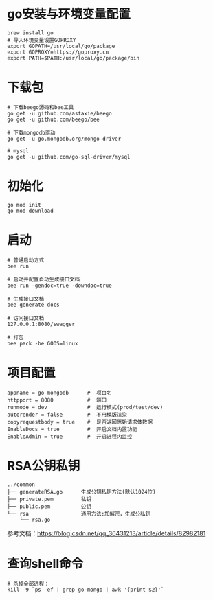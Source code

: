 # go安装与环境变量配置
```shell script
brew install go
# 导入环境变量设置GOPROXY
export GOPATH=/usr/local/go/package
export GOPROXY=https://goproxy.cn
export PATH=$PATH:/usr/local/go/package/bin
```

# 下载包
```shell script
# 下载beego源码和bee工具
go get -u github.com/astaxie/beego
go get -u github.com/beego/bee

# 下载mongodb驱动
go get -u go.mongodb.org/mongo-driver

# mysql
go get -u github.com/go-sql-driver/mysql
```

# 初始化
```shell script
go mod init
go mod download
```

# 启动
```shell script
# 普通启动方式
bee run

# 启动并配置自动生成接口文档
bee run -gendoc=true -downdoc=true

# 生成接口文档
bee generate docs
  
# 访问接口文档
127.0.0.1:8080/swagger

# 打包
bee pack -be GOOS=linux
```


# 项目配置
```shell script
appname = go-mongodb      #  项目名
httpport = 8080           #  端口
runmode = dev             #  运行模式(prod/test/dev)
autorender = false        #  不用模版渲染
copyrequestbody = true    #  是否返回原始请求体数据
EnableDocs = true         #  开启文档内置功能
EnableAdmin = true        #  开启进程内监控
```


# RSA公钥私钥
```
../common           
├── generateRSA.go      生成公钥私钥方法(默认1024位)
├── private.pem         私钥
├── public.pem          公钥
└── rsa                 通用方法:加解密，生成公私钥
    └── rsa.go
```

参考文档：https://blog.csdn.net/qq_36431213/article/details/82982181


# 查询shell命令
```
# 杀掉全部进程：
kill -9 `ps -ef | grep go-mongo | awk '{print $2}'`

```

